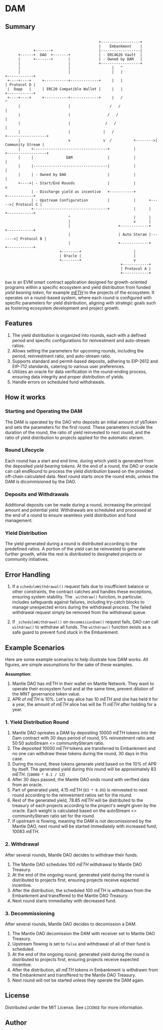 # DAM

## Summary

```

                                           +------------------+
                                           |    Embankment    |
             +-------+                     |------------------|
      +------+  DAO  +-------+             | - ERC4626 Vault  |
      |      +-------+       |             | - Owned by DAM   |
      |                      |             +------------------+
      |                      |                   |   ^
      |                      |                   |   |                 +------------+
 +----+----+     +-----------+-------------+     |   |                 | Protocol D |
 |  Dapp   |     | ERC20 Compatible Wallet |     |   |                 +------------+
 +----+----+     +-----------+-------------+     |   /                        ^
      |                      |                  /   /                         |
      |                      |                 /   /                          |
      |                      |                /   /                           |
      |                      |               |   /                   +------------------+
      |                      v               v  /          +-------->| Community Stream |
      |     +----------------------------------+           |         +------------------+
      |     |               DAM                |           |                   |
      |     |----------------------------------|           |                   |
      |     | - Owned by DAO                   |           |                   |
      +---->| - Start/End Rounds               |           |                   v
            | - Discharge yield as incentive   +-----------+             +------------+
            | - Upstream Configuration         |           |      +----->| Protocol C |
            +----------------------------------+           |      |      +------------+
                             ^                             |      |
                             |                             v      |
                             |                      +-------------+        +------------+
                             |                      | Auto Steram |------->| Protocol B |
                             |                      +-------------+        +------------+
                         +--------+                        |
                         | Oracle |                        |
                         +--------+                        v
                                                     +------------+
                                                     | Protocol A |
                                                     +------------+
```

`Dam` is an EVM smart contract application designed for growth-oriented programs within a specific ecosystem and yield distribution from funded _yield bearing token_, for example _[mETH](https://meth.mantle.xyz/stake)_ to the projects of the ecosystem. It operates on a round-based system, where each round is configured with specific parameters for yield distribution, aligning with strategic goals such as fostering ecosystem development and project growth.

## Features

1. The yield distribution is organized into rounds, each with a defined period and specific configurations for reinvestment and auto-stream ratios.
2. Allows setting the parameters for upcoming rounds, including the period, reinvestment ratio, and auto-stream ratio.
3. Supports standard and permit-based deposits, adhering to EIP-2612 and EIP-712 standards, catering to various user preferences.
4. Utilizes an oracle for data verification in the round-ending process, ensuring data integrity and proper distribution of yields.
5. Handle errors on scheduled fund withdrawals.

## How it works

### Starting and Operating the DAM

The DAM is operated by the DAO who deposits an initial amount of ybToken and sets the parameters for the first round. These parameters include the duration of the round, the ratio of yield reinvested to next round, and the ratio of yield distribution to projects applied for the automatic steram.

### Round Lifecycle

Each round has a start and end time, during which yield is generated from the deposited _yield bearing tokens_. At the end of a round, the DAO or oracle can call endRound to process the yield distribution based on the provided off-chain calculated data. Next round starts once the round ends, unless the DAM is dicommisioned by the DAO.

### Deposits and Withdrawals

Additional deposits can be made during a round, increasing the principal amount and potential yield.
Withdrawals are scheduled and processed at the end of a round to ensure seamless yield distribution and fund management.

### Yield Distribution

The yield generated during a round is distributed according to the predefined ratios.
A portion of the yield can be reinvested to generate further growth, while the rest is distributed to designated projects or community initiatives.

## Error Handling

1. If a `scheduleWithdrawal()` request fails due to insufficient balance or other constraints, the contract catches and handles these exceptions, ensuring system stability. The `_withdraw()` function, in particular, includes safeguards against failures, including try-catch blocks to manage unexpected errors during the withdrawal process. The failed withdrawal request simply be removed from the withdrawal queue.

2. If `_scheduleWithdrawal()` on `decommisionDam()` request fails, DAO can call `withdraw()` to withdraw all funds. The `withdraw()` function exists as a safe guard to prevent fund stuck in the Embankment.

## Example Scenarios

Here are some example scenarios to help illustrate how DAM works. All figures, are simple assumptions for the sake of these examples.

**Assumption**:

1. Mantle DAO has _mETH_ in their wallet on Mantle Network. They want to operate their ecosystem fund and at the same time, prevent dilution of the _MNT_ governance token value.
2. APR of _mETH_ is 10%. Let's say alice has 10 _mETH_ and she has held it for a year, the amount of _mETH_ alice has will be 11 _mETH_ after holding for a year.

### 1. Yield Distribution Round

1. Mantle DAO opreates a DAM by depositing 10000 _mETH_ tokens into the Dam contract with 30 days period of round, 5% reinvestment ratio and 50:50 autoStream <> communitySteram ratio.
2. The deposited 10000 _mETH_ tokens are transferred to Embankment and no one can withdraw these tokens during the round, 30 days in this case.
3. During the round, these tokens generate yield based on the 10% of APR by itself. The generated yield during this round will be approximately 83 _mETH_. (`10000 * 0.1 / 12`)
4. After 30 days passed, the Mantle DAO ends round with verified data from an oracle.
5. Part of generated yield, 4.15 _mETH_ (`83 * 0.05`) is reinvested to next round according to the reinvesment ratios set for the round.
6. Rest of the generated yield, 78.85 _mETH_ will be distributed to the treasury of each projects according to the project's weight given by the oracle. Each weight is calculated based on the autoStream <> communitySteram ratio set for the round.
7. If upstream is flowing, meaning the DAM is not decomissioned by the Mantle DAO, next round will be started immediately with increased fund, 10083 _mETH_.

### 2. Withdrawal

After several rounds, Mantle DAO decides to withdraw their funds.

1. The Mantle DAO schedules 100 _mETH_ withdrawal to Mantle DAO Treasury.
2. At the end of the ongoing round, generated yield during the round is distributed to projects first, ensuring projects receive expected incentive.
3. After the distribution, the scheduled 100 _mETH_ is withdrawn from the Embankment and transffered to the Mantle DAO Treasury.
4. Next round starts immediatley with decreased fund.

### 3. Decommissioning

After several rounds, Mantle DAO decides to decomission a DAM.

1. The Mantle DAO decomission the DAM with receiver set to Mantle DAO Treasury.
2. Upstream flowing is set to `false` and withdrawal of all of their fund is scheduled.
3. At the end of the ongoing round, generated yield during the round is distributed to projects first, ensuring projects receive expected incentive.
4. After the distribution, all _mETH_ tokens in Embankment is withdrawn from the Embankment and transffered to the Mantle DAO Treasury.
5. Next round will not be started unless they operate the DAM again.

## License

Distributed under the MIT License. See `LICENSE` for more information.

## Author
